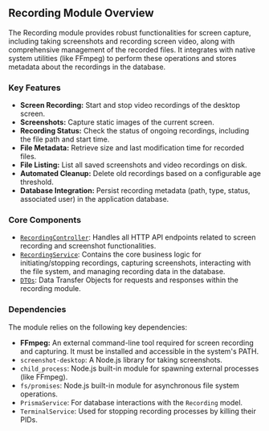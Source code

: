 ## Recording Module Overview

The Recording module provides robust functionalities for screen capture, including taking screenshots and recording screen video, along with comprehensive management of the recorded files. It integrates with native system utilities (like FFmpeg) to perform these operations and stores metadata about the recordings in the database.

### Key Features

- **Screen Recording:** Start and stop video recordings of the desktop screen.
- **Screenshots:** Capture static images of the current screen.
- **Recording Status:** Check the status of ongoing recordings, including the file path and start time.
- **File Metadata:** Retrieve size and last modification time for recorded files.
- **File Listing:** List all saved screenshots and video recordings on disk.
- **Automated Cleanup:** Delete old recordings based on a configurable age threshold.
- **Database Integration:** Persist recording metadata (path, type, status, associated user) in the application database.

### Core Components

- [`RecordingController`](./RecordingController.md): Handles all HTTP API endpoints related to screen recording and screenshot functionalities.
- [`RecordingService`](./RecordingService.md): Contains the core business logic for initiating/stopping recordings, capturing screenshots, interacting with the file system, and managing recording data in the database.
- [`DTOs`](./DTOs.md): Data Transfer Objects for requests and responses within the recording module.

### Dependencies

The module relies on the following key dependencies:

- **FFmpeg:** An external command-line tool required for screen recording and capturing. It must be installed and accessible in the system's PATH.
- `screenshot-desktop`: A Node.js library for taking screenshots.
- `child_process`: Node.js built-in module for spawning external processes (like FFmpeg).
- `fs/promises`: Node.js built-in module for asynchronous file system operations.
- `PrismaService`: For database interactions with the `Recording` model.
- `TerminalService`: Used for stopping recording processes by killing their PIDs.
